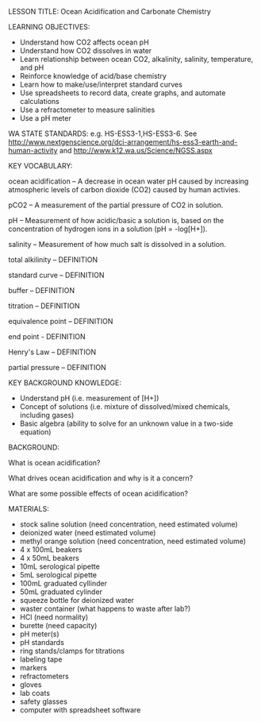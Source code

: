 LESSON TITLE: Ocean Acidification and Carbonate Chemistry

LEARNING OBJECTIVES: 
- Understand how CO2 affects ocean pH
- Understand how CO2 dissolves in water
- Learn relationship between ocean CO2, alkalinity, salinity, temperature, and pH
- Reinforce knowledge of acid/base chemistry
- Learn how to make/use/interpret standard curves
- Use spreadsheets to record data, create graphs, and automate calculations
- Use a refractometer to measure salinities
- Use a pH meter


WA STATE STANDARDS: e.g. HS-ESS3-1,HS-ESS3-6. See http://www.nextgenscience.org/dci-arrangement/hs-ess3-earth-and-human-activity and http://www.k12.wa.us/Science/NGSS.aspx


KEY VOCABULARY:

ocean acidification – A decrease in ocean water pH caused by increasing atmospheric levels of carbon dioxide (CO2) caused by human activies.

pCO2 – A measurement of the partial pressure of CO2 in solution.

pH – Measurement of how acidic/basic a solution is, based on the concentration of hydrogen ions in a solution (pH = -log[H+]).

salinity – Measurement of how much salt is dissolved in a solution.

total alkilinity – DEFINITION

standard curve – DEFINITION

buffer – DEFINITION

titration – DEFINITION

equivalence point – DEFINITION

end point - DEFINITION

Henry's Law – DEFINITION

partial pressure – DEFINITION

KEY BACKGROUND KNOWLEDGE: 

- Understand pH (i.e. measurement of [H+])
- Concept of solutions (i.e. mixture of dissolved/mixed chemicals, including gases)
- Basic algebra (ability to solve for an unknown value in a two-side equation)

BACKGROUND:

What is ocean acidification?
 
What drives ocean acidification and why is it a concern?

What are some possible effects of ocean acidification?


MATERIALS:

- stock saline solution (need concentration, need estimated volume)
- deionized water (need estimated volume)
- methyl orange solution (need concentration, need estimated volume)
- 4 x 100mL beakers
- 4 x 50mL beakers
- 10mL serological pipette
- 5mL serological pipette
- 100mL graduated cyllinder
- 50mL graduated cylinder
- squeeze bottle for deionized water
- waster container (what happens to waste after lab?)
- HCl (need normality)
- burette (need capacity)
- pH meter(s)
- pH standards
- ring stands/clamps for titrations
- labeling tape
- markers
- refractometers
- gloves
- lab coats
- safety glasses
- computer with spreadsheet software
